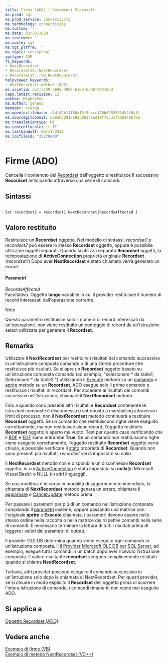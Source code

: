 ```yaml
---
title: Firme (ADO) | Documenti Microsoft
ms.prod: sql
ms.prod_service: connectivity
ms.technology: connectivity
ms.custom: ''
ms.date: 03/20/2018
ms.reviewer: ''
ms.suite: sql
ms.tgt_pltfrm: ''
ms.topic: conceptual
apitype: COM
f1_keywords:
- NextRecordset
- Recordset15::NextRecordset
- Recordset15::raw_NextRecordset
helpviewer_keywords:
- NextRecordset method [ADO]
ms.assetid: ab1fa449-a695-4987-b1ee-bc68f89418dd
caps.latest.revision: 12
author: MightyPen
ms.author: genemi
manager: craigg
ms.openlocfilehash: a1df02b14168a15f9bccc476b62583334b2f0c3f
ms.sourcegitcommit: 62826c291db93c9017ae219f75c3cfeb8140bf06
ms.translationtype: MT
ms.contentlocale: it-IT
ms.lasthandoff: 06/11/2018
ms.locfileid: "35279640"
---
```

# <a name="nextrecordset-method-ado"></a>Firme (ADO)
Cancella il contenuto del [Recordset](../../../ado/reference/ado-api/recordset-object-ado.md) dell'oggetto e restituisce il successivo **Recordset** anticipando attraverso una serie di comandi.  
  
## <a name="syntax"></a>Sintassi  
  
```  
  
Set recordset2 = recordset1.NextRecordset(RecordsAffected )  
```  
  
## <a name="return-value"></a>Valore restituito  
 Restituisce un **Recordset** oggetto. Nel modello di sintassi, *recordset1* e *recordset2* può essere lo stesso **Recordset** oggetto, oppure è possibile utilizzare oggetti separati. Quando si utilizza separato **Recordset** oggetti, la reimpostazione di **ActiveConnection** proprietà originale **Recordset** (*recordset1*) Dopo aver **NextRecordset** è stato chiamato verrà generato un errore.  
  
#### <a name="parameters"></a>Parametri  
 *RecordsAffected*  
 Facoltativo. Oggetto **lungo** variabile in cui il provider restituisce il numero di record interessati dall'operazione corrente.  
  
> [!NOTE]
>  Questo parametro restituisce solo il numero di record interessati da un'operazione. non viene restituito un conteggio di record da un'istruzione select utilizzata per generare il **Recordset**.  
  
## <a name="remarks"></a>Remarks  
 Utilizzare il **NextRecordset** per restituire i risultati del comando successivo in un'istruzione composta comando o di una stored procedure che restituisce più risultati. Se si apre un **Recordset** oggetto basato su un'istruzione composta comando (ad esempio, "selezionare \* da table1; Selezionare \* da table2 ") utilizzando il [Execute](../../../ado/reference/ado-api/execute-method-ado-command.md) metodo su un [comando](../../../ado/reference/ado-api/command-object-ado.md) o [aprire](../../../ado/reference/ado-api/open-method-ado-recordset.md) metodo su un **Recordset**, ADO esegue solo il primo comando e restituisce i risultati in *recordset*. Per accedere ai risultati dei comandi successivi nell'istruzione, chiamare il **NextRecordset** metodo.  
  
 Fino a quando sono presenti altri risultati e **Recordset** contenente le istruzioni composte è disconnessa o sottoposto a marshalling attraverso i limiti di processo, non il **NextRecordset** metodo continuerà a restituire **Recordset** oggetti. Se un comando che restituiscono righe viene eseguito correttamente, ma non restituisce alcun record, l'oggetto restituito **Recordset** oggetto è aperto ma vuoto. Test per questo case verificando che il [BOF](../../../ado/reference/ado-api/bof-eof-properties-ado.md) e [EOF](../../../ado/reference/ado-api/bof-eof-properties-ado.md) siano entrambe **True**. Se un comando non restituiscono righe viene eseguito correttamente, l'oggetto restituito **Recordset** oggetto verrà chiuso, è possibile verificare il [stato](../../../ado/reference/ado-api/state-property-ado.md) proprietà di **Recordset**. Quando non sono presenti più risultati, *recordset* verrà impostato su *nulla*.  
  
 Il **NextRecordset** metodo non è disponibile un disconnesso **Recordset** oggetto, in cui [ActiveConnection](../../../ado/reference/ado-api/activeconnection-property-ado.md) è stata impostata su **nulla**(in Microsoft Visual Basic) o NULL (in altri linguaggi).  
  
 Se una modifica è in corso in modalità di aggiornamento immediato, la chiamata di **NextRecordset** metodo genera un errore, chiamare il [aggiornare](../../../ado/reference/ado-api/update-method.md) o [CancelUpdate](../../../ado/reference/ado-api/cancelupdate-method-ado.md) metodo prima.  
  
 Per passare i parametri per più di un comando nell'istruzione composta compilando il [parametri](../../../ado/reference/ado-api/parameters-collection-ado.md) insieme, oppure passando una matrice con l'originale **aprire** o **Execute** chiamata, i parametri devono essere nello stesso ordine nella raccolta o nella matrice dei rispettivi comandi nella serie di comandi. È necessario terminare la lettura di tutti i risultati prima di leggere i valori dei parametri di output.  
  
 Il provider OLE DB determina quando viene eseguito ogni comando in un'istruzione composta. Il [il Provider Microsoft OLE DB per SQL Server](../../../ado/guide/appendixes/microsoft-ole-db-provider-for-sql-server.md), ad esempio, esegue tutti i comandi in un batch dopo aver ricevuto l'istruzione composta. Il valore risultante **recordset** vengono semplicemente restituiti quando si chiama **NextRecordset**.  
  
 Tuttavia, altri provider possono eseguire il comando successivo in un'istruzione solo dopo la chiamata di NextRecordset. Per questi provider, se si chiude in modo esplicito il **Recordset** dell'oggetto prima di scorrere l'intera istruzione di comando, i comandi rimanenti non viene mai eseguito ADO.  
  
## <a name="applies-to"></a>Si applica a  
 [Oggetto Recordset (ADO)](../../../ado/reference/ado-api/recordset-object-ado.md)  
  
## <a name="see-also"></a>Vedere anche  
 [Esempio di firme (VB)](../../../ado/reference/ado-api/nextrecordset-method-example-vb.md)   
 [Esempio di metodo NextRecordset (VC++)](../../../ado/reference/ado-api/nextrecordset-method-example-vc.md)   
